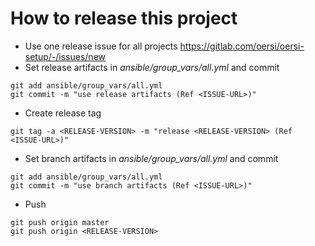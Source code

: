 # How to release this project

* Use one release issue for all projects https://gitlab.com/oersi/oersi-setup/-/issues/new
* Set release artifacts in _ansible/group_vars/all.yml_ and commit
```
git add ansible/group_vars/all.yml
git commit -m "use release artifacts (Ref <ISSUE-URL>)"
```
* Create release tag
```
git tag -a <RELEASE-VERSION> -m "release <RELEASE-VERSION> (Ref <ISSUE-URL>)"
```
* Set branch artifacts in _ansible/group_vars/all.yml_ and commit
```
git add ansible/group_vars/all.yml
git commit -m "use branch artifacts (Ref <ISSUE-URL>)"
```
* Push
```
git push origin master
git push origin <RELEASE-VERSION>
```
